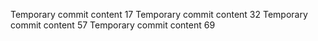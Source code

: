 Temporary commit content 17
Temporary commit content 32
Temporary commit content 57
Temporary commit content 69
